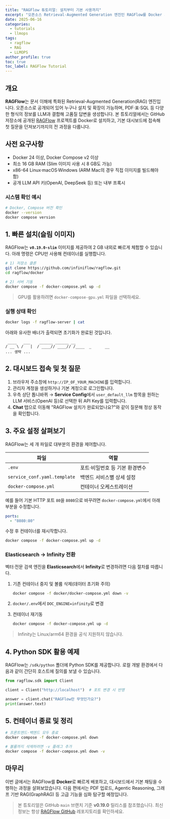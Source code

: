 ```yaml
---
title: "RAGFlow 튜토리얼: 설치부터 기본 사용까지"
excerpt: "오픈소스 Retrieval-Augmented Generation 엔진인 RAGFlow를 Docker 기반으로 설치하고 기본 채팅봇을 구축하는 과정을 단계별로 살펴봅니다."
date: 2025-06-16
categories:
  - tutorials
  - llmops
tags:
  - ragflow
  - RAG
  - LLMOPS
author_profile: true
toc: true
toc_label: RAGFlow Tutorial
---
```


## 개요

**RAGFlow**는 문서 이해에 특화된 Retrieval-Augmented Generation(RAG) 엔진입니다. 오픈소스로 공개되어 있어 누구나 설치 및 확장이 가능하며, PDF·표·SQL 등 다양한 형식의 정보를 LLM과 결합해 고품질 답변을 생성합니다. 본 튜토리얼에서는 GitHub 저장소에 공개된 [RAGFlow](https://github.com/infiniflow/ragflow) 프로젝트를 Docker로 설치하고, 기본 대시보드에 접속해 첫 질문을 던져보기까지의 전 과정을 다룹니다.

## 사전 요구사항

- Docker 24 이상, Docker Compose v2 이상
- 최소 16 GB RAM (Slim 이미지 사용 시 8 GB도 가능)
- x86-64 Linux·macOS·Windows (ARM Mac의 경우 직접 이미지를 빌드해야 함)
- 공개 LLM API 키(OpenAI, DeepSeek 등) 또는 내부 프록시

### 시스템 확인 예시

```bash
# Docker, Compose 버전 확인
docker --version
docker compose version
```

## 1. 빠른 설치(슬림 이미지)

RAGFlow는 **`v0.19.0-slim`** 이미지를 제공하여 2 GB 내외로 빠르게 체험할 수 있습니다. 아래 명령은 CPU만 사용해 컨테이너를 실행합니다.

```bash
# 1) 저장소 클론
git clone https://github.com/infiniflow/ragflow.git
cd ragflow/docker

# 2) 서버 기동
docker compose -f docker-compose.yml up -d
```

> GPU를 활용하려면 `docker-compose-gpu.yml` 파일을 선택하세요.

### 실행 상태 확인

```bash
docker logs -f ragflow-server | cat
```

아래와 유사한 배너가 출력되면 초기화가 완료된 것입니다.

```text
 ____   ___    ______ ______ __
/ __ \ /   |  / ____// ____// /____  _      __
... 생략 ...
```

## 2. 대시보드 접속 및 첫 질문

1. 브라우저 주소창에 `http://IP_OF_YOUR_MACHINE`를 입력합니다.
2. 관리자 계정을 생성하거나 기본 계정으로 로그인합니다.
3. 우측 상단 톱니바퀴 → **Service Config**에서 `user_default_llm` 항목을 원하는 LLM 서비스(OpenAI 등)로 선택한 뒤 API Key를 입력합니다.
4. **Chat** 탭으로 이동해 "RAGFlow 설치가 완료되었나요?"와 같이 질문해 정상 동작을 확인합니다.

## 3. 주요 설정 살펴보기

RAGFlow는 세 개 파일로 대부분의 환경을 제어합니다.

| 파일 | 역할 |
| --- | --- |
| `.env` | 포트·비밀번호 등 기본 환경변수 |
| `service_conf.yaml.template` | 백엔드 서비스별 상세 설정 |
| `docker-compose.yml` | 컨테이너 오케스트레이션 |

예를 들어 기본 HTTP 포트 `80`을 `8080`으로 바꾸려면 `docker-compose.yml`에서 아래 부분을 수정합니다.

```yaml
ports:
  - "8080:80"
```

수정 후 컨테이너를 재시작합니다.

```bash
docker compose -f docker-compose.yml up -d
```

### Elasticsearch → Infinity 전환

벡터·전문 검색 엔진을 **Elasticsearch**에서 **Infinity**로 변경하려면 다음 절차를 따릅니다.

1. 기존 컨테이너 중지 및 볼륨 삭제(데이터 초기화 주의)

   ```bash
   docker compose -f docker/docker-compose.yml down -v
   ```

2. `docker/.env`에서 `DOC_ENGINE=infinity`로 변경
3. 컨테이너 재기동

   ```bash
   docker compose -f docker-compose.yml up -d
   ```

> Infinity는 Linux/arm64 환경을 공식 지원하지 않습니다.

## 4. Python SDK 활용 예제

RAGFlow는 `/sdk/python` 폴더에 Python SDK를 제공합니다. 로컬 개발 환경에서 다음과 같이 간단히 호스트에 질의를 보낼 수 있습니다.

```python
from ragflow.sdk import Client

client = Client("http://localhost")  # 포트 변경 시 반영

answer = client.chat("RAGFlow란 무엇인가요?")
print(answer.text)
```

## 5. 컨테이너 종료 및 정리

```bash
# 프론트엔드·백엔드 모두 종료
docker compose -f docker-compose.yml down

# 볼륨까지 삭제하려면 -v 플래그 추가
docker compose -f docker-compose.yml down -v
```

## 마무리

이번 글에서는 RAGFlow를 **Docker**로 빠르게 배포하고, 대시보드에서 기본 채팅을 수행하는 과정을 살펴보았습니다. 다음 편에서는 PDF 업로드, Agentic Reasoning, 그래프 기반 RAG(GraphRAG) 등 고급 기능을 심화 탐구할 예정입니다.

> 본 튜토리얼은 GitHub `main` 브랜치 기준 **v0.19.0** 릴리스를 참조했습니다. 최신 정보는 항상 [RAGFlow GitHub](https://github.com/infiniflow/ragflow) 레포지토리를 확인하세요.
